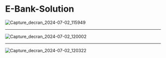 # E-Bank-Solution


![Capture_decran_2024-07-02_115949](https://github.com/najiakn/E-Bank-Solution/assets/108413107/4982a729-0847-4307-9c14-11cef3b3ae3e)

-------------------------------------------------
![Capture_decran_2024-07-02_120002](https://github.com/najiakn/E-Bank-Solution/assets/108413107/80674f2c-d13d-4324-9ce9-44cc00fd957e)

------------------------------------------------------------------
![Capture_decran_2024-07-02_120322](https://github.com/najiakn/E-Bank-Solution/assets/108413107/72230041-2f90-4046-934b-41eede4eeb23)

